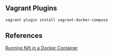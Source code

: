 ## Vagrant Plugins

```bash
vagrant plugin install vagrant-docker-compose
```
## References

[Running Nifi in a Docker Container](https://nathanlabadie.com/running-nifi-in-a-docker-container/)